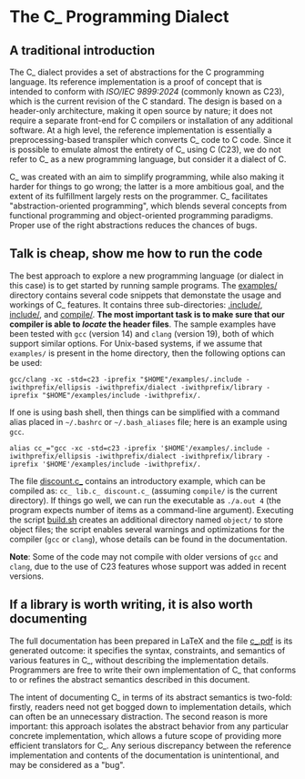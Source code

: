# The C_ Programming Dialect

## A traditional introduction

The C_ dialect provides a set of abstractions for the C programming language. Its reference implementation is a proof of concept that is intended to conform with *ISO/IEC 9899:2024* (commonly known as C23), which is the current revision of the C standard. The design is based on a header-only architecture, making it open source by nature; it does not require a separate front-end for C compilers or installation of any additional software. At a high level, the reference implementation is essentially a preprocessing-based transpiler which converts C_ code to C code. Since it is possible to emulate almost the entirety of C_ using C (C23), we do not refer to C_ as a new programming language, but consider it a dialect of C.

C_ was created with an aim to simplify programming, while also making it harder for things to go wrong; the latter is a more ambitious goal, and the extent of its fulfillment largely rests on the programmer. C_ facilitates "abstraction-oriented programming", which blends several concepts from functional programming and object-oriented programming paradigms. Proper use of the right abstractions reduces the chances of bugs.

## Talk is cheap, show me how to run the code

The best approach to explore a new programming language (or dialect in this case) is to get started by running sample programs. The [examples/](https://github.com/cHaR-shinigami/c_/tree/main/examples) directory contains several code snippets that demonstate the usage and workings of C_ features. It contains three sub-directories: [.include/](https://github.com/cHaR-shinigami/c_/tree/main/examples/.include), [include/](https://github.com/cHaR-shinigami/c_/tree/main/examples/.include), and [compile/](https://github.com/cHaR-shinigami/c_/tree/main/examples/.include). **The most important task is to make sure that our compiler is able to *locate* the header files**. The sample examples have been tested with `gcc` (version 14) and `clang` (version 19), both of which support similar options. For Unix-based systems, if we assume that `examples/` is present in the home directory, then the following options can be used:

`gcc/clang -xc -std=c23 -iprefix "$HOME"/examples/.include -iwithprefix/ellipsis -iwithprefix/dialect -iwithprefix/library -iprefix "$HOME"/examples/include -iwithprefix/.`

If one is using bash shell, then things can be simplified with a command alias placed in `~/.bashrc` or `~/.bash_aliases` file; here is an example using `gcc`.

`alias cc_="gcc -xc -std=c23 -iprefix '$HOME'/examples/.include -iwithprefix/ellipsis -iwithprefix/dialect -iwithprefix/library -iprefix '$HOME'/examples/include -iwithprefix/.`

The file [discount.c_](https://github.com/cHaR-shinigami/c_/blob/main/examples/compile/discount.c_) contains an introductory example, which can be compiled as: `cc_ lib.c_ discount.c_` (assuming `compile/` is the current directory). If things go well, we can run the executable as `./a.out 4` (the program expects number of items as a command-line argument). Executing the script [build.sh](https://github.com/cHaR-shinigami/c_/blob/main/examples/build.sh) creates an additional directory named `object/` to store object files; the script enables several warnings and optimizations for the compiler (`gcc` or `clang`), whose details can be found in the documentation.

**Note**: Some of the code may not compile with older versions of `gcc` and `clang`, due to the use of C23 features whose support was added in recent versions.

## If a library is worth writing, it is also worth documenting

The full documentation has been prepared in LaTeX and the file [c_.pdf](https://github.com/cHaR-shinigami/c_/blob/main/c_.pdf) is its generated outcome: it specifies the syntax, constraints, and semantics of various features in C_, without describing the implementation details. Programmers are free to write their own implementation of C_ that conforms to or refines the abstract semantics described in this document.

The intent of documenting C_ in terms of its abstract semantics is two-fold: firstly, readers need not get bogged down to implementation details, which can often be an unnecessary distraction. The second reason is more important: this approach isolates the abstract behavior from any particular concrete implementation, which allows a future scope of providing more efficient translators for C_. Any serious discrepancy between the reference implementation and contents of the documentation is unintentional, and may be considered as a "bug".
